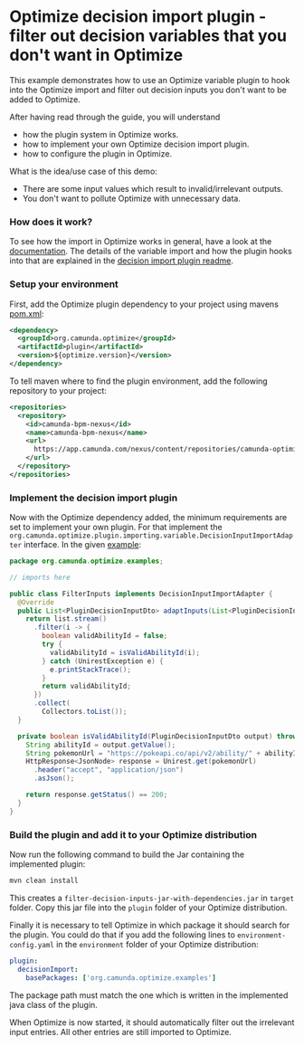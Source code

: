 # Optimize decision import plugin - filter out decision variables that you don't want in Optimize

This example demonstrates how to use an Optimize variable plugin to hook into the
Optimize import and filter out decision inputs you don't want to be added to Optimize. 

After having read through the guide, you will understand

* how the plugin system in Optimize works.
* how to implement your own Optimize decision import plugin.
* how to configure the plugin in Optimize.

What is the idea/use case of this demo:

* There are some input values which result to invalid/irrelevant outputs.
* You don't want to pollute Optimize with unnecessary data.

### How does it work?

To see how the import in Optimize works in general, have a look at the [documentation][4]. 
The details of the variable import and how the plugin hooks into that 
are explained in the [decision import plugin readme][5].

### Setup your environment

First, add the Optimize plugin dependency to your project using mavens [pom.xml][3]:

```xml
<dependency>
  <groupId>org.camunda.optimize</groupId>
  <artifactId>plugin</artifactId>
  <version>${optimize.version}</version>
</dependency>
```

To tell maven where to find the plugin environment, add the following repository to your project:

```xml
<repositories>
  <repository>
    <id>camunda-bpm-nexus</id>
    <name>camunda-bpm-nexus</name>
    <url>
      https://app.camunda.com/nexus/content/repositories/camunda-optimize
    </url>
  </repository>
</repositories>
```

### Implement the decision import plugin

Now with the Optimize dependency added, the minimum requirements are set to
implement your own plugin. For that implement the 
`org.camunda.optimize.plugin.importing.variable.DecisionInputImportAdapter` interface. In 
the given [example][2]:

```java
package org.camunda.optimize.examples;

// imports here

public class FilterInputs implements DecisionInputImportAdapter {
  @Override
  public List<PluginDecisionInputDto> adaptInputs(List<PluginDecisionInputDto> list) {
    return list.stream()
      .filter(i -> {
        boolean validAbilityId = false;
        try {
          validAbilityId = isValidAbilityId(i);
        } catch (UnirestException e) {
          e.printStackTrace();
        }
        return validAbilityId;
      })
      .collect(
        Collectors.toList());
  }

  private boolean isValidAbilityId(PluginDecisionInputDto output) throws UnirestException {
    String abilityId = output.getValue();
    String pokemonUrl = "https://pokeapi.co/api/v2/ability/" + abilityId;
    HttpResponse<JsonNode> response = Unirest.get(pokemonUrl)
      .header("accept", "application/json")
      .asJson();

    return response.getStatus() == 200;
  }
}
```

### Build the plugin and add it to your Optimize distribution

Now run the following command to build the Jar containing the implemented plugin:

```cmd
mvn clean install
```

This creates a `filter-decision-inputs-jar-with-dependencies.jar` in `target` folder. Copy this
jar file into the `plugin` folder of your Optimize distribution.

Finally it is necessary to tell Optimize in which package it should search for the plugin. You 
could do that if you add the following lines to `environment-config.yaml` in the 
`environment` folder of your Optimize distribution:
```yaml
plugin:
  decisionImport:
    basePackages: ['org.camunda.optimize.examples']
```

The package path must match the one which is written in the implemented java class of the plugin.

When Optimize is now started, it should automatically filter out the irrelevant input entries.
All other entries are still imported to Optimize.

[2]: src/main/java/org/camunda/optimize/examples/FilterInputs.java
[3]: pom.xml
[4]: https://docs.camunda.org/optimize/latest/technical-guide/import/import-overview/
[5]: ../README.md


